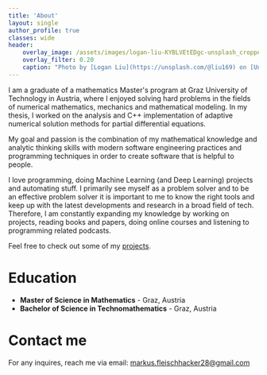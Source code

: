 ```yaml
---
title: 'About'
layout: single
author_profile: true
classes: wide
header:
    overlay_image: /assets/images/logan-liu-KYBLVEtEDgc-unsplash_cropped.jpg
    overlay_filter: 0.20
    caption: "Photo by [Logan Liu](https://unsplash.com/@liu169) on [Unsplash](https://unsplash.com)"
---
```

I am a graduate of a mathematics Master's program at Graz University of Technology in Austria, where I enjoyed solving 
hard problems in the fields of numerical mathematics, mechanics and mathematical modeling. In my thesis, I worked on the analysis and C++ implementation of adaptive numerical solution methods for partial differential equations.

My goal and passion is the combination of my mathematical knowledge and analytic thinking skills with modern software engineering practices and programming techniques in order to create software that is helpful to people. 

I love programming, doing Machine Learning (and Deep Learning) projects and automating stuff. I primarily see myself as a problem solver and to be an effective problem solver it is important to me to know the right tools and keep up with the latest developments and research in a broad field of tech. 
Therefore, I am constantly expanding my knowledge by working on projects, reading books and papers, doing online courses and listening to programming related podcasts.

Feel free to check out some of my [projects](/projects).

# Education
* **Master of Science in Mathematics** - Graz, Austria  
* **Bachelor of Science in Technomathematics**  - Graz, Austria   
  
# Contact me
For any inquires, reach me via email: [markus.fleischhacker28@gmail.com](mailto:markus.fleischhacker28@gmail.com)
